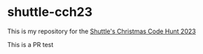 # shuttle-cch23

This is my repository for the [Shuttle's Christmas Code Hunt 2023](https://www.shuttle.rs/cch)


This is a PR test
